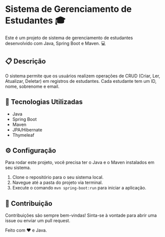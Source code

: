# Sistema de Gerenciamento de Estudantes :mortar_board:

Este é um projeto de sistema de gerenciamento de estudantes desenvolvido com Java, Spring Boot e Maven. :computer:

## :clipboard: Descrição

O sistema permite que os usuários realizem operações de CRUD (Criar, Ler, Atualizar, Deletar) em registros de estudantes. Cada estudante tem um ID, nome, sobrenome e email.

## :wrench: Tecnologias Utilizadas

- Java
- Spring Boot
- Maven
- JPA/Hibernate
- Thymeleaf

## :gear: Configuração

Para rodar este projeto, você precisa ter o Java e o Maven instalados em seu sistema.

1. Clone o repositório para o seu sistema local.
2. Navegue até a pasta do projeto via terminal.
3. Execute o comando `mvn spring-boot:run` para iniciar a aplicação.

## :handshake: Contribuição

Contribuições são sempre bem-vindas! Sinta-se à vontade para abrir uma issue ou enviar um pull request.


Feito com :heart: e Java.
